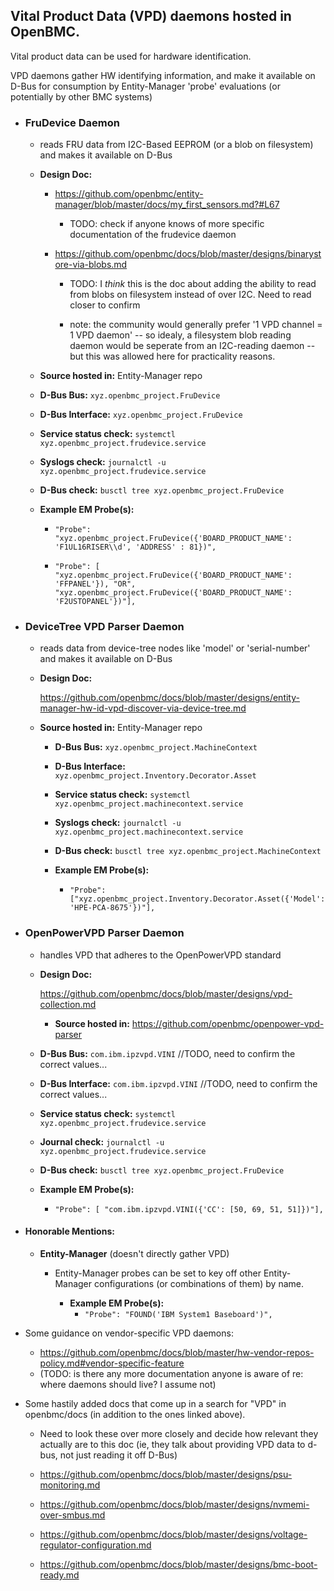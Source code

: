 ## Vital Product Data (VPD) daemons hosted in OpenBMC.

Vital product data can be used for hardware identification.

VPD daemons gather HW identifying information, and make it available on D-Bus
for consumption by Entity-Manager 'probe' evaluations (or potentially by other
BMC systems)

- ### FruDevice Daemon

  - reads FRU data from I2C-Based EEPROM (or a blob on filesystem) and makes it
    available on D-Bus

  - **Design Doc:**

    - https://github.com/openbmc/entity-manager/blob/master/docs/my_first_sensors.md?#L67

      - TODO: check if anyone knows of more specific documentation of the
        frudevice daemon

    - https://github.com/openbmc/docs/blob/master/designs/binarystore-via-blobs.md

      - TODO: I _think_ this is the doc about adding the ability to read from
        blobs on filesystem instead of over I2C. Need to read closer to confirm

      - note: the community would generally prefer '1 VPD channel = 1 VPD
        daemon' -- so idealy, a filesystem blob reading daemon would be seperate
        from an I2C-reading daemon -- but this was allowed here for practicality
        reasons.

  - **Source hosted in:** Entity-Manager repo

  - **D-Bus Bus:** `xyz.openbmc_project.FruDevice`

  - **D-Bus Interface:** `xyz.openbmc_project.FruDevice`

  - **Service status check:** `systemctl xyz.openbmc_project.frudevice.service`

  - **Syslogs check:** `journalctl -u xyz.openbmc_project.frudevice.service`

  - **D-Bus check:** `busctl tree xyz.openbmc_project.FruDevice`

  - **Example EM Probe(s):**

    - `"Probe": "xyz.openbmc_project.FruDevice({'BOARD_PRODUCT_NAME': 'F1UL16RISER\\d', 'ADDRESS' : 81})",`

    - `"Probe": [ "xyz.openbmc_project.FruDevice({'BOARD_PRODUCT_NAME': 'FFPANEL'}), "OR", "xyz.openbmc_project.FruDevice({'BOARD_PRODUCT_NAME': 'F2USTOPANEL'})"],`

- ### DeviceTree VPD Parser Daemon

  - reads data from device-tree nodes like 'model' or 'serial-number' and makes
    it available on D-Bus

  - **Design Doc:**

    https://github.com/openbmc/docs/blob/master/designs/entity-manager-hw-id-vpd-discover-via-device-tree.md

  - **Source hosted in:** Entity-Manager repo

    - **D-Bus Bus:** `xyz.openbmc_project.MachineContext`

    - **D-Bus Interface:** `xyz.openbmc_project.Inventory.Decorator.Asset`

    - **Service status check:**
      `systemctl xyz.openbmc_project.machinecontext.service`

    - **Syslogs check:**
      `journalctl -u xyz.openbmc_project.machinecontext.service`

    - **D-Bus check:** `busctl tree xyz.openbmc_project.MachineContext`

    - **Example EM Probe(s):**

      - `"Probe": ["xyz.openbmc_project.Inventory.Decorator.Asset({'Model': 'HPE-PCA-8675'})"],`

- ### OpenPowerVPD Parser Daemon

  - handles VPD that adheres to the OpenPowerVPD standard

  - **Design Doc:**

    https://github.com/openbmc/docs/blob/master/designs/vpd-collection.md

    - **Source hosted in:** https://github.com/openbmc/openpower-vpd-parser

  - **D-Bus Bus:** `com.ibm.ipzvpd.VINI` //TODO, need to confirm the correct
    values...
  - **D-Bus Interface:** `com.ibm.ipzvpd.VINI` //TODO, need to confirm the
    correct values...

  - **Service status check:** `systemctl xyz.openbmc_project.frudevice.service`

  - **Journal check:** `journalctl -u xyz.openbmc_project.frudevice.service`

  - **D-Bus check:** `busctl tree xyz.openbmc_project.FruDevice`

  - **Example EM Probe(s):**
    - `"Probe": [ "com.ibm.ipzvpd.VINI({'CC': [50, 69, 51, 51]})"],`

- #### Honorable Mentions:

  - **Entity-Manager** (doesn't directly gather VPD)

    - Entity-Manager probes can be set to key off other Entity-Manager
      configurations (or combinations of them) by name.

      - **Example EM Probe(s):**
        - `"Probe": "FOUND('IBM System1 Baseboard')",`

- Some guidance on vendor-specific VPD daemons:

  - https://github.com/openbmc/docs/blob/master/hw-vendor-repos-policy.md#vendor-specific-feature
  - (TODO: is there any more documentation anyone is aware of re: where daemons
    should live? I assume not)

- Some hastily added docs that come up in a search for "VPD" in openbmc/docs (in
  addition to the ones linked above).

  - Need to look these over more closely and decide how relevant they actually
    are to this doc (ie, they talk about providing VPD data to d-bus, not just
    reading it off D-Bus)

  - https://github.com/openbmc/docs/blob/master/designs/psu-monitoring.md
  - https://github.com/openbmc/docs/blob/master/designs/nvmemi-over-smbus.md
  - https://github.com/openbmc/docs/blob/master/designs/voltage-regulator-configuration.md
  - https://github.com/openbmc/docs/blob/master/designs/bmc-boot-ready.md
